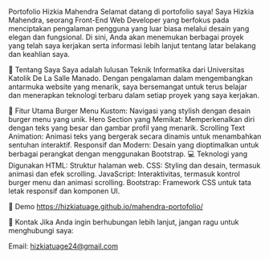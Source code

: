 Portofolio Hizkia Mahendra
Selamat datang di portofolio saya! Saya Hizkia Mahendra, seorang Front-End Web Developer yang berfokus pada menciptakan pengalaman pengguna yang luar biasa melalui desain yang elegan dan fungsional. Di sini, Anda akan menemukan berbagai proyek yang telah saya kerjakan serta informasi lebih lanjut tentang latar belakang dan keahlian saya.

📌 Tentang Saya
Saya adalah lulusan Teknik Informatika dari Universitas Katolik De La Salle Manado. Dengan pengalaman dalam mengembangkan antarmuka website yang menarik, saya bersemangat untuk terus belajar dan menerapkan teknologi terbaru dalam setiap proyek yang saya kerjakan.

🚀 Fitur Utama
Burger Menu Kustom: Navigasi yang stylish dengan desain burger menu yang unik.
Hero Section yang Memikat: Memperkenalkan diri dengan teks yang besar dan gambar profil yang menarik.
Scrolling Text Animation: Animasi teks yang bergerak secara dinamis untuk menambahkan sentuhan interaktif.
Responsif dan Modern: Desain yang dioptimalkan untuk berbagai perangkat dengan menggunakan Bootstrap.
💻 Teknologi yang Digunakan
HTML: Struktur halaman web.
CSS: Styling dan desain, termasuk animasi dan efek scrolling.
JavaScript: Interaktivitas, termasuk kontrol burger menu dan animasi scrolling.
Bootstrap: Framework CSS untuk tata letak responsif dan komponen UI.

🔗 Demo
https://hizkiatuage.github.io/mahendra-portofolio/

📧 Kontak
Jika Anda ingin berhubungan lebih lanjut, jangan ragu untuk menghubungi saya:

Email: hizkiatuage24@gmail.com
